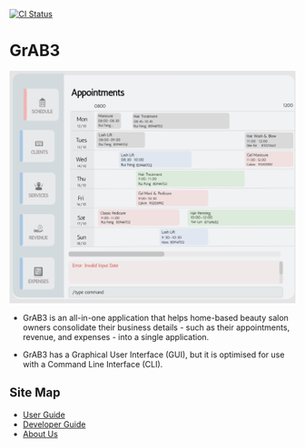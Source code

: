 [![CI Status](https://github.com/AY2021S1-CS2103T-W13-3/tp/workflows/Java%20CI/badge.svg)](https://github.com/AY2021S1-CS2103T-W13-3/tp/actions)

# GrAB3

![Ui](docs/images/Ui.png)

- GrAB3 is an all-in-one application that helps home-based beauty salon owners consolidate their business details - 
such as their appointments, revenue, and expenses - into a single application. 

- GrAB3 has a Graphical User Interface (GUI), but it is optimised for use with a Command Line Interface (CLI).

## Site Map
- [User Guide](./docs/UserGuide.md)
- [Developer Guide](./docs/DeveloperGuide.md)
- [About Us](./docs/AboutUs.md)

